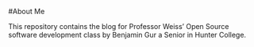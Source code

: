 #About Me

This repository contains the blog for Professor Weiss’ Open Source software development class by Benjamin Gur a Senior in Hunter College. 
